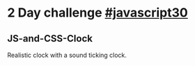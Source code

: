 # 2 Day challenge [#javascript30](https://javascript30.com/)

## JS-and-CSS-Clock 

Realistic clock with a sound ticking clock.
